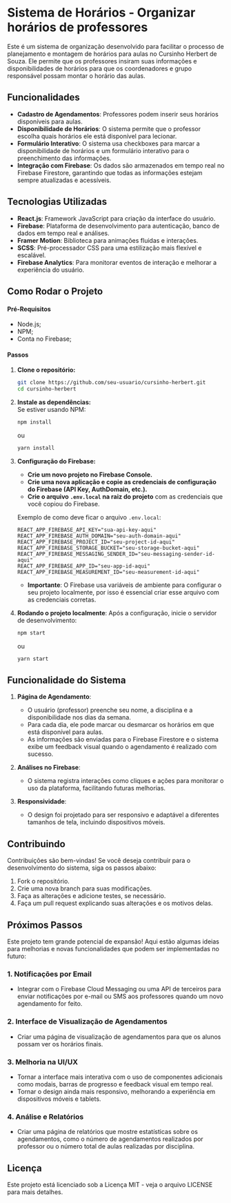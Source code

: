 # Sistema de Horários - Organizar horários de professores

Este é um sistema de organização desenvolvido para facilitar o processo de planejamento e montagem de horários para aulas no Cursinho Herbert de Souza. Ele permite que os professores insiram suas informações e disponibilidades de horários para que os coordenadores e grupo responsável possam montar o horário das aulas.

## Funcionalidades

- **Cadastro de Agendamentos**: Professores podem inserir seus horários disponíveis para aulas.
- **Disponibilidade de Horários**: O sistema permite que o professor escolha quais horários ele está disponível para lecionar.
- **Formulário Interativo**: O sistema usa checkboxes para marcar a disponibilidade de horários e um formulário interativo para o preenchimento das informações.
- **Integração com Firebase**: Os dados são armazenados em tempo real no Firebase Firestore, garantindo que todas as informações estejam sempre atualizadas e acessíveis.

## Tecnologias Utilizadas

- **React.js**: Framework JavaScript para criação da interface do usuário.
- **Firebase**: Plataforma de desenvolvimento para autenticação, banco de dados em tempo real e análises.
- **Framer Motion**: Biblioteca para animações fluidas e interações.
- **SCSS**: Pré-processador CSS para uma estilização mais flexível e escalável.
- **Firebase Analytics**: Para monitorar eventos de interação e melhorar a experiência do usuário.

## Como Rodar o Projeto

#### Pré-Requisitos

- Node.js;
- NPM;
- Conta no Firebase;

#### Passos

1. **Clone o repositório:**
    ```bash
    git clone https://github.com/seu-usuario/cursinho-herbert.git
    cd cursinho-herbert
    ```

2. **Instale as dependências:**  
   Se estiver usando NPM:
    ```bash
    npm install
    ```
    ou
    ```bash
    yarn install
    ```

3. **Configuração do Firebase:**

    - **Crie um novo projeto no Firebase Console.**
    - **Crie uma nova aplicação e copie as credenciais de configuração do Firebase (API Key, AuthDomain, etc.).**
    - **Crie o arquivo `.env.local` na raiz do projeto** com as credenciais que você copiou do Firebase.

    Exemplo de como deve ficar o arquivo `.env.local`:

    ```
    REACT_APP_FIREBASE_API_KEY="sua-api-key-aqui"
    REACT_APP_FIREBASE_AUTH_DOMAIN="seu-auth-domain-aqui"
    REACT_APP_FIREBASE_PROJECT_ID="seu-project-id-aqui"
    REACT_APP_FIREBASE_STORAGE_BUCKET="seu-storage-bucket-aqui"
    REACT_APP_FIREBASE_MESSAGING_SENDER_ID="seu-messaging-sender-id-aqui"
    REACT_APP_FIREBASE_APP_ID="seu-app-id-aqui"
    REACT_APP_FIREBASE_MEASUREMENT_ID="seu-measurement-id-aqui"
    ```

    - **Importante**: O Firebase usa variáveis de ambiente para configurar o seu projeto localmente, por isso é essencial criar esse arquivo com as credenciais corretas.

4. **Rodando o projeto localmente**: Após a configuração, inicie o servidor de desenvolvimento:
    ```bash
    npm start
    ```
    ou
    ```bash
    yarn start
    ```

## Funcionalidade do Sistema

1. **Página de Agendamento**:

    - O usuário (professor) preenche seu nome, a disciplina e a disponibilidade nos dias da semana.
    - Para cada dia, ele pode marcar ou desmarcar os horários em que está disponível para aulas.
    - As informações são enviadas para o Firebase Firestore e o sistema exibe um feedback visual quando o agendamento é realizado com sucesso.

2. **Análises no Firebase**:

    - O sistema registra interações como cliques e ações para monitorar o uso da plataforma, facilitando futuras melhorias.

3. **Responsividade**:
    - O design foi projetado para ser responsivo e adaptável a diferentes tamanhos de tela, incluindo dispositivos móveis.

## Contribuindo

Contribuições são bem-vindas! Se você deseja contribuir para o desenvolvimento do sistema, siga os passos abaixo:

1. Fork o repositório.
2. Crie uma nova branch para suas modificações.
3. Faça as alterações e adicione testes, se necessário.
4. Faça um pull request explicando suas alterações e os motivos delas.

## Próximos Passos

Este projeto tem grande potencial de expansão! Aqui estão algumas ideias para melhorias e novas funcionalidades que podem ser implementadas no futuro:

### 1. **Notificações por Email**
   - Integrar com o Firebase Cloud Messaging ou uma API de terceiros para enviar notificações por e-mail ou SMS aos professores quando um novo agendamento for feito.

### 2. **Interface de Visualização de Agendamentos**
   - Criar uma página de visualização de agendamentos para que os alunos possam ver os horários finais.

### 3. **Melhoria na UI/UX**
   - Tornar a interface mais interativa com o uso de componentes adicionais como modais, barras de progresso e feedback visual em tempo real.
   - Tornar o design ainda mais responsivo, melhorando a experiência em dispositivos móveis e tablets.

### 4. **Análise e Relatórios**
   - Criar uma página de relatórios que mostre estatísticas sobre os agendamentos, como o número de agendamentos realizados por professor ou o número total de aulas realizadas por disciplina.

## Licença

Este projeto está licenciado sob a Licença MIT - veja o arquivo LICENSE para mais detalhes.
